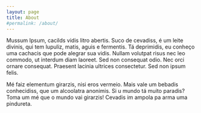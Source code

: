 ```yaml
---
layout: page
title: About
#permalink: /about/
---
```


Mussum Ipsum, cacilds vidis litro abertis. Suco de cevadiss, é um leite divinis, qui tem lupuliz, matis, aguis e fermentis. Tá deprimidis, eu conheço uma cachacis que pode alegrar sua vidis. Nullam volutpat risus nec leo commodo, ut interdum diam laoreet. Sed non consequat odio. Nec orci ornare consequat. Praesent lacinia ultrices consectetur. Sed non ipsum felis.

Mé faiz elementum girarzis, nisi eros vermeio. Mais vale um bebadis conhecidiss, que um alcoolatra anonimis. Si u mundo tá muito paradis? Toma um mé que o mundo vai girarzis! Cevadis im ampola pa arma uma pindureta.
